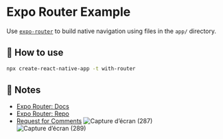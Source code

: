 # Expo Router Example

Use [`expo-router`](https://expo.github.io/router) to build native navigation using files in the `app/` directory.

## 🚀 How to use

```sh
npx create-react-native-app -t with-router
```

## 📝 Notes

- [Expo Router: Docs](https://expo.github.io/router)
- [Expo Router: Repo](https://github.com/expo/router)
- [Request for Comments](https://github.com/expo/router/discussions/1)
![Capture d’écran (287)](https://user-images.githubusercontent.com/87534937/235361703-02abcf1f-44fa-474c-bde4-58be39890a9f.png)
![Capture d’écran (289)](https://user-images.githubusercontent.com/87534937/235361713-b28689bc-dace-4890-98e3-88a18d237c9a.png)
